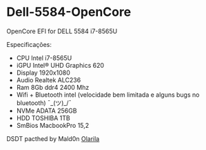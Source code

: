 # Dell-5584-OpenCore
OpenCore EFI for DELL 5584 i7-8565U


Especificações:

- CPU	Intel i7-8565U
- iGPU	Intel® UHD Graphics 620
- Display	1920x1080
- Audio	Realtek ALC236
- Ram	8Gb ddr4 2400 Mhz
- Wifi + Bluetooth	intel (velocidade bem limitada e alguns bugs no bluetooth) ¯\_(ツ)_/¯
- NVMe	ADATA 256GB
- HDD TOSHIBA 1TB
- SmBios	MacbookPro 15,2

DSDT pacthed by Mald0n [Olarila](olarila.com)
